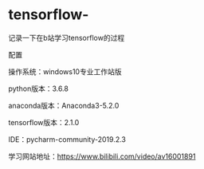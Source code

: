 # tensorflow-
记录一下在b站学习tensorflow的过程


配置

操作系统：windows10专业工作站版

python版本：3.6.8

anaconda版本：Anaconda3-5.2.0

tensorflow版本：2.1.0

IDE：pycharm-community-2019.2.3

学习网站地址：https://www.bilibili.com/video/av16001891
